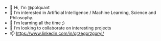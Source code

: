 - 👋 Hi, I’m @polquant
- 👀 I’m interested in Artificial Intelligence / Machine Learning, Science and Philosophy.
- 🌱 I’m learning all the time ;)
- 💞️ I’m looking to collaborate on interesting projects
- 📫 https://www.linkedin.com/in/grzegorzgoryl/

<!---
polquant/polquant is a ✨ special ✨ repository because its `README.md` (this file) appears on your GitHub profile.
You can click the Preview link to take a look at your changes.
--->
